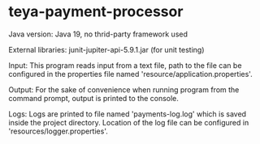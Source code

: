 # teya-payment-processor
Java version:  Java 19, no thrid-party framework used

External libraries: junit-jupiter-api-5.9.1.jar (for unit testing)

Input: This program reads input from a text file, path to the file can be configured in the properties file named 'resource/application.properties'.

Output: For the sake of convenience when running program from the command prompt, output is printed to the console.

Logs: Logs are printed to file named 'payments-log.log' which is saved inside the project directory. Location of the log file can be configured in 'resources/logger.properties'.
